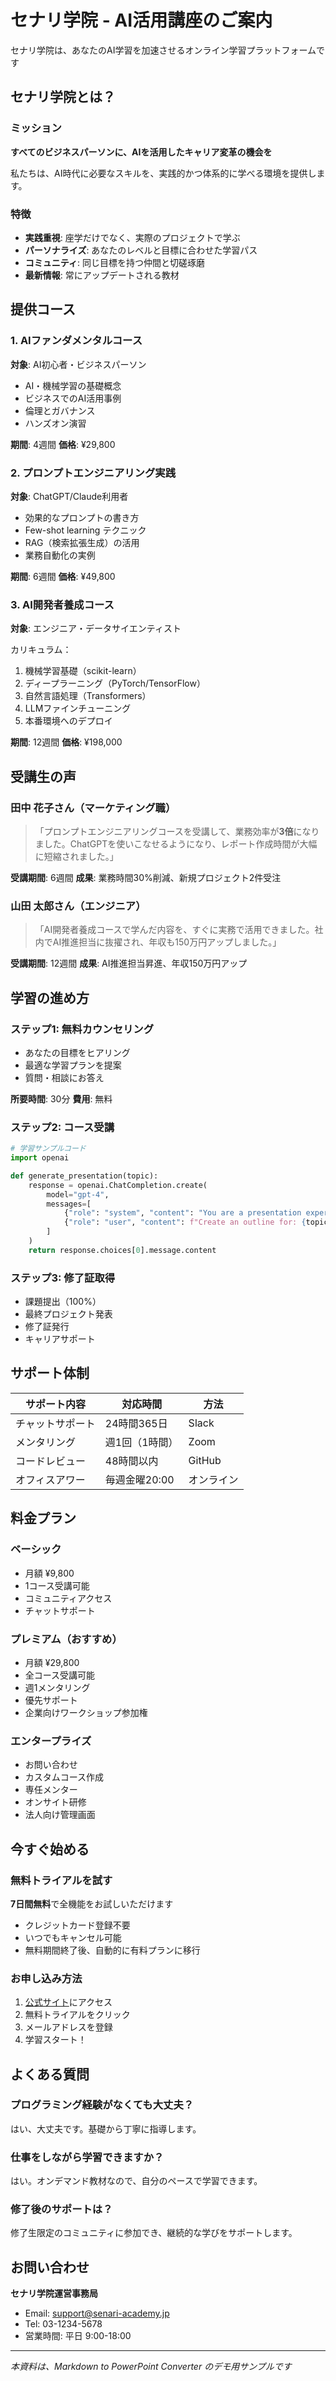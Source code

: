 # セナリ学院 - AI活用講座のご案内

セナリ学院は、あなたのAI学習を加速させるオンライン学習プラットフォームです

## セナリ学院とは？

### ミッション

**すべてのビジネスパーソンに、AIを活用したキャリア変革の機会を**

私たちは、AI時代に必要なスキルを、実践的かつ体系的に学べる環境を提供します。

### 特徴

- **実践重視**: 座学だけでなく、実際のプロジェクトで学ぶ
- **パーソナライズ**: あなたのレベルと目標に合わせた学習パス
- **コミュニティ**: 同じ目標を持つ仲間と切磋琢磨
- **最新情報**: 常にアップデートされる教材

## 提供コース

### 1. AIファンダメンタルコース

**対象**: AI初心者・ビジネスパーソン

- AI・機械学習の基礎概念
- ビジネスでのAI活用事例
- 倫理とガバナンス
- ハンズオン演習

**期間**: 4週間
**価格**: ¥29,800

### 2. プロンプトエンジニアリング実践

**対象**: ChatGPT/Claude利用者

- 効果的なプロンプトの書き方
- Few-shot learning テクニック
- RAG（検索拡張生成）の活用
- 業務自動化の実例

**期間**: 6週間
**価格**: ¥49,800

### 3. AI開発者養成コース

**対象**: エンジニア・データサイエンティスト

カリキュラム：

1. 機械学習基礎（scikit-learn）
2. ディープラーニング（PyTorch/TensorFlow）
3. 自然言語処理（Transformers）
4. LLMファインチューニング
5. 本番環境へのデプロイ

**期間**: 12週間
**価格**: ¥198,000

## 受講生の声

### 田中 花子さん（マーケティング職）

> 「プロンプトエンジニアリングコースを受講して、業務効率が**3倍**になりました。ChatGPTを使いこなせるようになり、レポート作成時間が大幅に短縮されました。」

**受講期間**: 6週間
**成果**: 業務時間30%削減、新規プロジェクト2件受注

### 山田 太郎さん（エンジニア）

> 「AI開発者養成コースで学んだ内容を、すぐに実務で活用できました。社内でAI推進担当に抜擢され、年収も150万円アップしました。」

**受講期間**: 12週間
**成果**: AI推進担当昇進、年収150万円アップ

## 学習の進め方

### ステップ1: 無料カウンセリング

- あなたの目標をヒアリング
- 最適な学習プランを提案
- 質問・相談にお答え

**所要時間**: 30分
**費用**: 無料

### ステップ2: コース受講

```python
# 学習サンプルコード
import openai

def generate_presentation(topic):
    response = openai.ChatCompletion.create(
        model="gpt-4",
        messages=[
            {"role": "system", "content": "You are a presentation expert."},
            {"role": "user", "content": f"Create an outline for: {topic}"}
        ]
    )
    return response.choices[0].message.content
```

### ステップ3: 修了証取得

- 課題提出（100%）
- 最終プロジェクト発表
- 修了証発行
- キャリアサポート

## サポート体制

| サポート内容 | 対応時間 | 方法 |
|------------|---------|------|
| チャットサポート | 24時間365日 | Slack |
| メンタリング | 週1回（1時間） | Zoom |
| コードレビュー | 48時間以内 | GitHub |
| オフィスアワー | 毎週金曜20:00 | オンライン |

## 料金プラン

### ベーシック

- 月額 ¥9,800
- 1コース受講可能
- コミュニティアクセス
- チャットサポート

### プレミアム（おすすめ）

- 月額 ¥29,800
- 全コース受講可能
- 週1メンタリング
- 優先サポート
- 企業向けワークショップ参加権

### エンタープライズ

- お問い合わせ
- カスタムコース作成
- 専任メンター
- オンサイト研修
- 法人向け管理画面

## 今すぐ始める

### 無料トライアルを試す

**7日間無料**で全機能をお試しいただけます

- クレジットカード登録不要
- いつでもキャンセル可能
- 無料期間終了後、自動的に有料プランに移行

### お申し込み方法

1. [公式サイト](https://senari-academy.jp)にアクセス
2. 無料トライアルをクリック
3. メールアドレスを登録
4. 学習スタート！

## よくある質問

### プログラミング経験がなくても大丈夫？

はい、大丈夫です。基礎から丁寧に指導します。

### 仕事をしながら学習できますか？

はい。オンデマンド教材なので、自分のペースで学習できます。

### 修了後のサポートは？

修了生限定のコミュニティに参加でき、継続的な学びをサポートします。

## お問い合わせ

**セナリ学院運営事務局**

- Email: support@senari-academy.jp
- Tel: 03-1234-5678
- 営業時間: 平日 9:00-18:00

---

*本資料は、Markdown to PowerPoint Converter のデモ用サンプルです*
